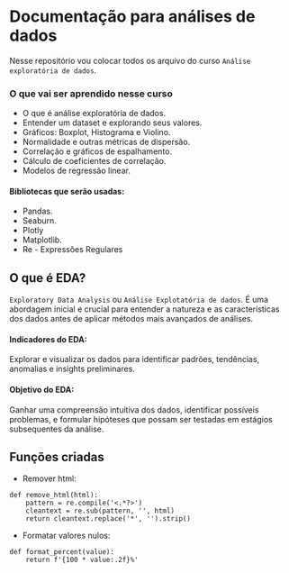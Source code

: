 # Documentação para análises de dados

Nesse repositório vou colocar todos os arquivo do curso `Análise exploratória de dados`.

### O que vai ser aprendido nesse curso

- O que é análise exploratória de dados.
- Entender um dataset e explorando seus valores.
- Gráficos: Boxplot, Histograma e Violino.
- Normalidade e outras métricas de dispersão.
- Correlação e gráficos de espalhamento.
- Cálculo de coeficientes de correlação.
- Modelos de regressão linear.

#### Bibliotecas que serão usadas:

- Pandas.
- Seaburn.
- Plotly
- Matplotlib.
- Re - Expressões Regulares

## O que é EDA?
`Exploratory Data Analysis` ou `Análise Explotatória de dados`. É uma abordagem inicial e crucial para entender a natureza e as características dos dados antes de aplicar métodos mais avançados de análises. 

#### Indicadores do EDA:
Explorar e visualizar os dados para identificar padrões, tendências, anomalias e insights preliminares.

#### Objetivo do EDA:
Ganhar uma compreensão intuitiva dos dados, identificar possíveis problemas, e formular hipóteses que possam ser testadas em estágios subsequentes da análise.

## Funções criadas

- Remover html: 

```
def remove_html(html):
    pattern = re.compile('<.*?>')
    cleantext = re.sub(pattern, '', html)
    return cleantext.replace('*', '').strip()
```

- Formatar valores nulos:

```
def format_percent(value):
    return f'{100 * value:.2f}%'
```

